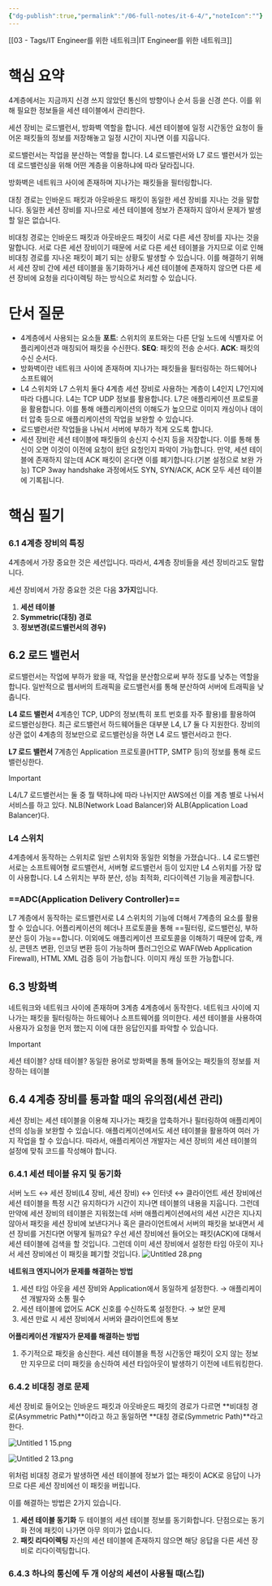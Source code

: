 ```yaml
---
{"dg-publish":true,"permalink":"/06-full-notes/it-6-4/","noteIcon":""}
---
```


[[03 - Tags/IT Engineer를 위한 네트워크\|IT Engineer를 위한 네트워크]]
# 핵심 요약
4계층에서는 지금까지 신경 쓰지 않았던 통신의 방향이나 순서 등을 신경 쓴다. 이를 위해 필요한 정보들을 세션 테이블에서 관리한다.

세션 장비는 로드밸런서, 방화벽 역할을 합니다. 세션 테이블에 일정 시간동안 요청이 들어온 패킷들의 정보를 저장해놓고 일정 시간이 지나면 이를 지웁니다.

로드밸런서는 작업을 분산하는 역할을 합니다. L4 로드밸런서와 L7 로드 밸런서가 있는데 로드밸런싱을 위해 어떤 계층을 이용하냐에 따라 달라집니다.

방화벽은 네트워크 사이에 존재하며 지나가는 패킷들을 필터링합니다.

대칭 경로는 인바운드 패킷과 아웃바운드 패킷이 동일한 세션 장비를 지나는 것을 말합니다. 동일한 세션 장비를 지나므로 세션 테이블에 정보가 존재하지 않아서 문제가 발생할 일은 없습니다.

비대칭 경로는 인바운드 패킷과 아웃바운드 패킷이 서로 다른 세션 장비를 지나는 것을 말합니다. 서로 다른 세션 장비이기 때문에 서로 다른 세션 테이블을 가지므로 이로 인해 비대칭 경로를 지나온 패킷이 폐기 되는 상황도 발생할 수 있습니다. 이를 해결하기 위해서 세션 장비 간에 세션 테이블을 동기화하거나 세션 테이블에 존재하지 않으면 다른 세션 장비에 요청을 리다이렉팅 하는 방식으로 처리할 수 있습니다.
# 단서 질문
- 4계층에서 사용되는 요소들
    **포트**: 스위치의 포트와는 다른 단일 노드에 식별자로 어플리케이션과 매칭되어 패킷을 수신한다.
    **SEQ**: 패킷의 전송 순서다.
    **ACK**: 패킷의 수신 순서다.
- 방화벽이란
    네트워크 사이에 존재하며 지나가는 패킷들을 필터링하는 하드웨어나 소프트웨어
- L4 스위치와 L7 스위치
    둘다 4계층 세션 장비로 사용하는 계층이 L4인지 L7인지에 따라 다릅니다.
    L4는 TCP UDP 정보를 활용합니다.
    L7은 애플리케이션 프로토콜을 활용합니다. 이를 통해 애플리케이션의 이해도가 높으므로 이미지 캐싱이나 데이터 압축 등으로 애플리케이션의 작업을 보완할 수 있습니다.
- 로드밸런서란
    작업들을 나눠서 서버에 부하가 적게 오도록 합니다.
- 세션 장비란
    세션 테이블에 패킷들의 송신지 수신지 등을 저장합니다. 이를 통해 통신이 오면 이것이 이전에 요청이 왔던 요청인지 파악이 가능합니다. 만약, 세션 테이블에 존재하지 않는데 ACK 패킷이 온다면 이를 폐기합니다.(기본 설정으로 보완 가능)
    TCP 3way handshake 과정에서도 SYN, SYN/ACK, ACK 모두 세션 테이블에 기록됩니다.
    

# 핵심 필기
### 6.1 4계층 장비의 특징

4계층에서 가장 중요한 것은 세션입니다. 따라서, 4계층 장비들을 세션 장비라고도 말합니다.

세션 장비에서 가장 중요한 것은 다음 **3가지**입니다.

1. **세션 테이블**
2. **Symmetric(대칭) 경로**
3. **정보변경(로드밸런서의 경우)**

## 6.2 로드 밸런서
로드밸런서는 작업에 부하가 왔을 때, 작업을 분산함으로써 부하 정도를 낮추는 역할을 합니다.
일반적으로 웹서버의 트래픽을 로드밸런서를 통해 분산하여 서버에 트래픽을 낮춥니다.

**L4 로드 밸런서**
4계층인 TCP, UDP의 정보(특히 포트 번호를 자주 활용)를 활용하여 로드밸런싱한다. 최근 로드밸런서 하드웨어들은 대부분 L4, L7 둘 다 지원한다. 장비의 상관 없이 4계층의 정보만으로 로드밸런싱을 하면 L4 로드 밸런서라고 한다.

**L7 로드 밸런서**
7계층인 Application 프로토콜(HTTP, SMTP 등)의 정보를 통해 로드밸런싱한다.
> [!important]  
> L4/L7 로드밸런서는 둘 중 뭘 택하냐에 따라 나뉘지만 AWS에선 이를 계층 별로 나눠서 서비스를 하고 있다. NLB(Network Load Balancer)와 ALB(Application Load Balancer)다.  

### **L4 스위치**
4계층에서 동작하는 스위치로 일반 스위치와 동일한 외형을 가졌습니다.. L4 로드밸런서로는 소프트웨어형 로드밸런서, 서버형 로드밸런서 등이 있지만 L4 스위치를 가장 많이 사용합니다.
L4 스위치는 부하 분산, 성능 최적화, 리다이렉션 기능을 제공합니다.
### ==**ADC(Application Delivery Controller)**==
L7 계층에서 동작하는 로드밸런서로 L4 스위치의 기능에 더해서 7계층의 요소를 활용할 수 있습니다. 어플리케이션의 헤더나 프로토콜을 통해 ==필터링, 로드밸런싱, 부하 분산 등이 가능==합니다. 이외에도 애플리케이션 프로토콜을 이해하기 때문에 압축, 캐싱, 콘텐츠 변환, 인코딩 변환 등이 가능하며 플러그인으로 WAF(Web Application Firewall), HTML XML 검증 등이 가능합니다. 이미지 캐싱 또한 가능합니다.

## 6.3 방화벽
네트워크와 네트워크 사이에 존재하며 3계층 4계층에서 동작한다. 네트워크 사이에 지나가는 패킷을 필터링하는 하드웨어나 소프트웨어를 의미한다.
세션 테이블을 사용하여 사용자가 요청을 먼저 했는지 이에 대한 응답인지를 파악할 수 있습니다.
> [!important]  
> 세션 테이블? 상태 테이블? 동일한 용어로 방화벽을 통해 들어오는 패킷들의 정보를 저장하는 테이블  

## 6.4 4계층 장비를 통과할 때의 유의점(세션 관리)
세션 장비는 세션 테이블을 이용해 지나가는 패킷을 압축하거나 필터링하여 애플리케이션의 성능을 보완할 수 있습니다. 애플리케이션에서도 세션 테이블을 활용하여 여러 가지 작업을 할 수 있습니다. 따라서, 애플리케이션 개발자는 세션 장비의 세션 테이블의 설정에 맞춰 코드를 작성해야 합니다.

### 6.4.1 세션 테이블 유지 및 동기화
서버 노드 ↔ 세션 장비(L4 장비, 세션 장비) ↔ 인터넷 ↔ 클라이언트
세션 장비에선 세션 테이블을 특정 시간 유지하다가 시간이 지나면 테이블의 내용을 지웁니다. 그런데 만약에 세션 장비의 테이블은 지워졌는데 서버 애플리케이션에서의 세션 시간은 지나지 않아서 패킷을 세션 장비에 보낸다거나 혹은 클라이언트에서 서버의 패킷을 보내면서 세션 장비를 거친다면 어떻게 될까요?
우선 세션 장비에선 들어오는 패킷(ACK)에 대해서 세션 테이블에 검색을 할 것입니다. 그런데 이미 세션 장비에서 설정한 타임 아웃이 지나서 세션 장비에선 이 패킷을 폐기할 것입니다.
![Untitled 28.png](/img/user/image/Untitled%2028.png)

**네트워크 엔지니어가 문제를 해결하는 방법**
1. 세션 타임 아웃을 세션 장비와 Application에서 동일하게 설정한다. → 애플리케이션 개발자와 소통 필수
2. 세션 테이블에 없어도 ACK 신호를 수신하도록 설정한다. → 보안 문제
3. 세션 만료 시 세션 장비에서 서버와 클라이언트에 통보

**어플리케이션 개발자가 문제를 해결하는 방법**
1. 주기적으로 패킷을 송신한다. 세션 테이블을 특정 시간동안 패킷이 오지 않는 정보만 지우므로 더미 패킷을 송신하여 세션 타임아웃이 발생하기 이전에 네트워킹한다.
### 6.4.2 비대칭 경로 문제

세션 장비로 들어오는 인바운드 패킷과 아웃바운드 패킷의 경로가 다르면 **비대칭 경로(Asymmetric Path)**이라고 하고 동일하면 **대칭 경로(Symmetric Path)**라고 한다.

![Untitled 1 15.png](/img/user/image/Untitled%201%2015.png)

![Untitled 2 13.png](/img/user/image/Untitled%202%2013.png)

위처럼 비대칭 경로가 발생하면 세션 테이블에 정보가 없는 패킷이 ACK로 응답이 나가므로 다른 세션 장비에선 이 패킷을 버립니다.

이를 해결하는 방법은 2가지 있습니다.
1. **세션 테이블 동기화**
두 테이블의 세션 테이블 정보를 동기화합니다. 단점으로는 동기화 전에 패킷이 나가면 아무 의미가 없습니다.
1. **패킷 리다이렉팅**
자신의 세션 테이블에 존재하지 않으면 해당 응답을 다른 세션 장비로 리다이렉팅합니다.
### 6.4.3 하나의 통신에 두 개 이상의 세션이 사용될 때(스킵)
